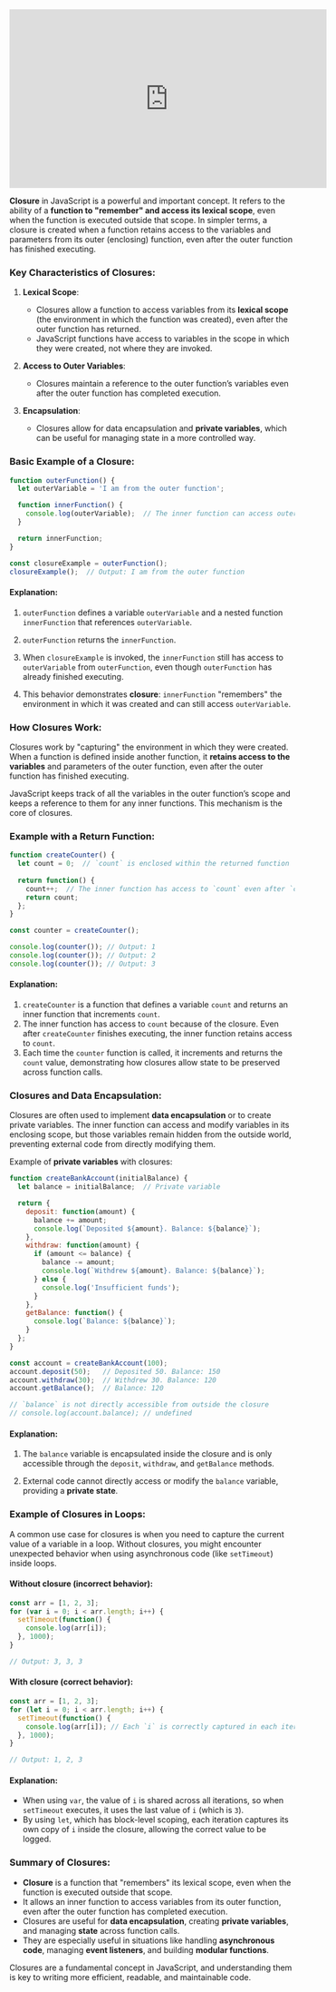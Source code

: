 <iframe width="560" height="315" src="https://www.youtube.com/embed/vKJpN5FAeF4" title="YouTube video player" frameborder="0" allow="accelerometer; autoplay; clipboard-write; encrypted-media; gyroscope; picture-in-picture; web-share" allowfullscreen></iframe>

**Closure** in JavaScript is a powerful and important concept. It refers to the ability of a **function to "remember" and access its lexical scope**, even when the function is executed outside that scope. In simpler terms, a closure is created when a function retains access to the variables and parameters from its outer (enclosing) function, even after the outer function has finished executing.

### Key Characteristics of Closures:

1. **Lexical Scope**:
    - Closures allow a function to access variables from its **lexical scope** (the environment in which the function was created), even after the outer function has returned.
    - JavaScript functions have access to variables in the scope in which they were created, not where they are invoked.
        
2. **Access to Outer Variables**:
    - Closures maintain a reference to the outer function’s variables even after the outer function has completed execution.
        
3. **Encapsulation**:
    - Closures allow for data encapsulation and **private variables**, which can be useful for managing state in a more controlled way.

### Basic Example of a Closure:

```javascript
function outerFunction() {
  let outerVariable = 'I am from the outer function';

  function innerFunction() {
    console.log(outerVariable);  // The inner function can access outerVariable
  }

  return innerFunction;
}

const closureExample = outerFunction();
closureExample();  // Output: I am from the outer function
```

#### Explanation:

1. `outerFunction` defines a variable `outerVariable` and a nested function `innerFunction` that references `outerVariable`.
    
2. `outerFunction` returns the `innerFunction`.
    
3. When `closureExample` is invoked, the `innerFunction` still has access to `outerVariable` from `outerFunction`, even though `outerFunction` has already finished executing.
    
4. This behavior demonstrates **closure**: `innerFunction` "remembers" the environment in which it was created and can still access `outerVariable`.
    

### How Closures Work:
Closures work by "capturing" the environment in which they were created. When a function is defined inside another function, it **retains access to the variables** and parameters of the outer function, even after the outer function has finished executing.

JavaScript keeps track of all the variables in the outer function’s scope and keeps a reference to them for any inner functions. This mechanism is the core of closures.

### Example with a Return Function:
```javascript
function createCounter() {
  let count = 0;  // `count` is enclosed within the returned function
  
  return function() {
    count++;  // The inner function has access to `count` even after `createCounter` has executed
    return count;
  };
}

const counter = createCounter();

console.log(counter()); // Output: 1
console.log(counter()); // Output: 2
console.log(counter()); // Output: 3
```

#### Explanation:
1. `createCounter` is a function that defines a variable `count` and returns an inner function that increments `count`.
2. The inner function has access to `count` because of the closure. Even after `createCounter` finishes executing, the inner function retains access to `count`.
3. Each time the `counter` function is called, it increments and returns the `count` value, demonstrating how closures allow state to be preserved across function calls.

### Closures and Data Encapsulation:
Closures are often used to implement **data encapsulation** or to create private variables. The inner function can access and modify variables in its enclosing scope, but those variables remain hidden from the outside world, preventing external code from directly modifying them.

Example of **private variables** with closures:

```javascript
function createBankAccount(initialBalance) {
  let balance = initialBalance;  // Private variable

  return {
    deposit: function(amount) {
      balance += amount;
      console.log(`Deposited ${amount}. Balance: ${balance}`);
    },
    withdraw: function(amount) {
      if (amount <= balance) {
        balance -= amount;
        console.log(`Withdrew ${amount}. Balance: ${balance}`);
      } else {
        console.log('Insufficient funds');
      }
    },
    getBalance: function() {
      console.log(`Balance: ${balance}`);
    }
  };
}

const account = createBankAccount(100);
account.deposit(50);   // Deposited 50. Balance: 150
account.withdraw(30);  // Withdrew 30. Balance: 120
account.getBalance();  // Balance: 120

// `balance` is not directly accessible from outside the closure
// console.log(account.balance); // undefined
```

#### Explanation:

1. The `balance` variable is encapsulated inside the closure and is only accessible through the `deposit`, `withdraw`, and `getBalance` methods.
    
2. External code cannot directly access or modify the `balance` variable, providing a **private state**.
    

### Example of Closures in Loops:

A common use case for closures is when you need to capture the current value of a variable in a loop. Without closures, you might encounter unexpected behavior when using asynchronous code (like `setTimeout`) inside loops.

#### Without closure (incorrect behavior):
```javascript
const arr = [1, 2, 3];
for (var i = 0; i < arr.length; i++) {
  setTimeout(function() {
    console.log(arr[i]);
  }, 1000);
}

// Output: 3, 3, 3
```

#### With closure (correct behavior):
```javascript
const arr = [1, 2, 3];
for (let i = 0; i < arr.length; i++) {
  setTimeout(function() {
    console.log(arr[i]); // Each `i` is correctly captured in each iteration
  }, 1000);
}

// Output: 1, 2, 3
```

#### Explanation:
- When using `var`, the value of `i` is shared across all iterations, so when `setTimeout` executes, it uses the last value of `i` (which is `3`).
- By using `let`, which has block-level scoping, each iteration captures its own copy of `i` inside the closure, allowing the correct value to be logged.

### Summary of Closures:
- **Closure** is a function that "remembers" its lexical scope, even when the function is executed outside that scope.
- It allows an inner function to access variables from its outer function, even after the outer function has completed execution.
- Closures are useful for **data encapsulation**, creating **private variables**, and managing **state** across function calls.
- They are especially useful in situations like handling **asynchronous code**, managing **event listeners**, and building **modular functions**.

Closures are a fundamental concept in JavaScript, and understanding them is key to writing more efficient, readable, and maintainable code.